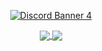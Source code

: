 <p align="center">
    <a href="https://discord.gg/mJaP9TJJXF" target="_blank"><img src="https://img.shields.io/badge/Discord-%235865F2.svg?style=for-the-badge&logo=discord&logoColor=white" alt="Discord Banner 4"/></a>
</p>

<p align="center">
    <a href="https://github.com/cosmo-frameworks/animetracker">
      <img align="center" src="https://github-readme-stats.vercel.app/api/pin/?username=cosmo-frameworks&repo=animetracker&theme=onedark" />
    </a>
    <a href="https://github.com/cosmo-frameworks/chillscape">
      <img align="center" src="https://github-readme-stats.vercel.app/api/pin/?username=cosmo-frameworks&repo=chillscape&theme=onedark" />
    </a>
</p>
